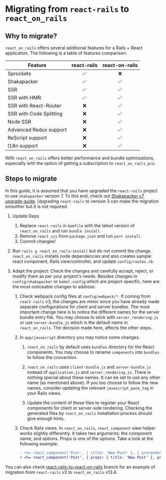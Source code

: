 # Migrating from `react-rails` to `react_on_rails`

## Why to migrate?

`react_on_rails` offers several additional features for a Rails + React application. The following is a table of features comparison.

| **Feature**             | **react-rails** | **react-on-rails** |
| ----------------------- |:---------------:|:------------------:|
| Sprockets               | ✅               | ❌                  |
| Shakapacker             | ✅               | ✅                  |
| SSR                     | ✅               | ✅                  |
| SSR with HMR            | ✅               | ✅                  |
| SSR with React-Router   | ❌               | ✅                  |
| SSR with Code Splitting | ❌               | ✅                  |
| Node SSR                | ❌               | ✅                  |
| Advanced Redux support  | ❌               | ✅                  |
| ReScript support        | ❌               | ✅                  |
| I18n support            | ❌               | ✅                  |

With `react_on_rails` offers better performance and bundle optimizations, especially with the option of getting a subscription to `react_on_rails_pro`.

## Steps to migrate

In this guide, it is assumed that you have upgraded the `react-rails` project to use `shakapacker` version 7. To this end, check out [Shakapacker v7 upgrade guide](https://github.com/shakacode/shakapacker/tree/master/docs/v7_upgrade.md). Upgrading `react-rails` to version 3 can make the migration smoother but it is not required.

1. Update Deps
   
   1. Replace `react-rails` in `Gemfile` with the latest version of `react_on_rails` and run `bundle install`.
   2. Remove `react_ujs` from `package.json` and run `yarn install`.
   3. Commit changes!

2. Run `rails g react_on_rails:install` but do not commit the change. `react_on_rails` installs node dependencies and also creates sample react component, Rails view/controller, and update `config/routes.rb`.

3. Adapt the project: Check the changes and carefully accept, reject, or modify them as per your project's needs. Besides changes in `config/shakapacker` or `babel.config` which are project-specific, here are the most noticeable changes to address:
   
   1. Check webpack config files at `config/webpack/*`. If coming from `react-rails` v3, the changes are minor since you have already made separate configurations for client and server bundles. The most important change here is to notice the different names for the server bundle entry file. You may choose to stick with `server_rendering.js` or use `server-bundle.js` which is the default name in `react_on_rails`. The decision made here, affects the other steps.
   
   2. In `app/javascript` directory you may notice some changes.
      
      1. `react_on_rails` by default uses `bundles` directory for the React components. You may choose to rename `components` into `bundles` to follow the convention.
      
      2. `react_on_rails` uses `client-bundle.js` and  `server-bundle.js` instead of `application.js` and `server_rendering.js`. There is nothing special about these names. It can be set to use any other name (as mentioned above). If you too choose to follow the new names, consider updating the relevant `javascript_pack_tag` in your Rails views.
      
      3. Update the content of these files to register your React components for client or server-side rendering. Checking the generated files by `react_on_rails` installation process should give enough hints.
   
   3. Check Rails views. In `react_on_rails`, `react_component` view helper works slightly differently. It takes two arguments: the component name, and options. Props is one of the options. Take a look at the following example:
      
      ```diff
      - <%= react_component('Post', { title: 'New Post' }, { prerender: true }) %>
      + <%= react_component('Post', { props: { title: 'New Post' }, prerender: true }) %>
      ```

You can also check [react-rails-to-react-on-rails](https://github.com/shakacode/react-rails-example-app/tree/react-rails-to-react-on-rails) branch for an example of migration from `react-rails` v3 to `react_on_rails` v13.4.
